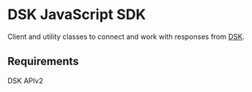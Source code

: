 # DSK JavaScript SDK

Client and utility classes to connect and work with 
responses from [DSK](https://github.com/atelierdisko/dsk).

## Requirements

DSK APIv2
